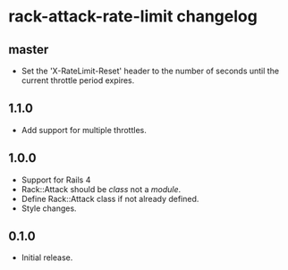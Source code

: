 # rack-attack-rate-limit changelog

## master

* Set the 'X-RateLimit-Reset' header to the number of seconds until the current throttle period expires.

## 1.1.0

* Add support for multiple throttles.

## 1.0.0

* Support for Rails 4
* Rack::Attack should be *class* not a *module*.
* Define Rack::Attack class if not already defined.
* Style changes.

## 0.1.0

* Initial release.

